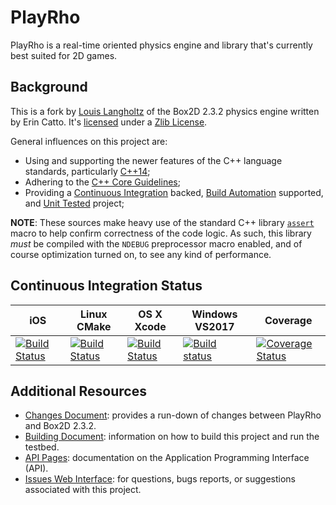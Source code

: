 # PlayRho

PlayRho is a real-time oriented physics engine and library that's currently best suited for
2D games.

## Background

This is a fork by [Louis Langholtz](https://github.com/louis-langholtz)
of the Box2D 2.3.2 physics engine written by Erin Catto. It's
[licensed](https://github.com/louis-langholtz/PlayRho/blob/dev/LICENSE.txt) under
a [Zlib License](https://opensource.org/licenses/Zlib).

General influences on this project are:
- Using and supporting the newer features of the C++ language standards, particularly [C++14](https://en.wikipedia.org/wiki/C%2B%2B14);
- Adhering to the [C++ Core Guidelines](https://github.com/isocpp/CppCoreGuidelines/blob/master/CppCoreGuidelines.md);
- Providing a [Continuous Integration](https://en.wikipedia.org/wiki/Continuous_integration)
  backed, [Build Automation](https://en.wikipedia.org/wiki/Build_automation) supported, and
  [Unit Tested](https://en.wikipedia.org/wiki/Unit_testing) project;

**NOTE**: These sources make heavy use of the standard C++ library
[`assert`](http://en.cppreference.com/w/cpp/error/assert) macro to help confirm
correctness of the code logic. As such, this library *must* be compiled with
the `NDEBUG` preprocessor macro enabled, and of course optimization turned on,
to see any kind of performance.

## Continuous Integration Status

|iOS|Linux CMake|OS X Xcode|Windows VS2017|Coverage|
|---|-----------|----------|--------------|--------|
|[![Build Status](https://travis-ci.org/louis-langholtz/PlayRho.svg?branch=iosfoo)](https://travis-ci.org/louis-langholtz/PlayRho)|[![Build Status](https://travis-ci.org/louis-langholtz/PlayRho.svg?branch=dev)](https://travis-ci.org/louis-langholtz/PlayRho)|[![Build Status](https://travis-ci.org/louis-langholtz/PlayRho.svg?branch=macosxfoo)](https://travis-ci.org/louis-langholtz/PlayRho)|[![Build status](https://ci.appveyor.com/api/projects/status/q4q1y1g6ckqqpiev/branch/dev?svg=true)](https://ci.appveyor.com/project/louis-langholtz/playrho/branch/dev)|[![Coverage Status](https://coveralls.io/repos/github/louis-langholtz/PlayRho/badge.svg?branch=dev)](https://coveralls.io/github/louis-langholtz/PlayRho?branch=dev)|

## Additional Resources

- [Changes Document](https://github.com/louis-langholtz/PlayRho/blob/dev/Changes.md):
  provides a run-down of changes between PlayRho and Box2D 2.3.2.
- [Building Document](https://github.com/louis-langholtz/PlayRho/blob/dev/INSTALL.md):
  information on how to build this project and run the testbed.
- [API Pages](http://louis-langholtz.github.io/PlayRho/API/index.html): documentation on the Application Programming Interface (API).
- [Issues Web Interface](https://github.com/louis-langholtz/PlayRho/issues):
  for questions, bugs reports, or suggestions associated with this project.
